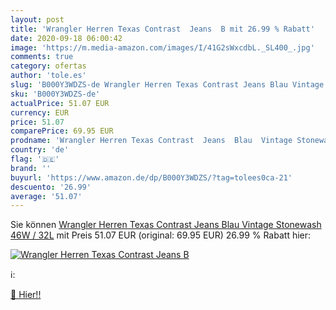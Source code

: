 ```yaml
---
layout: post
title: 'Wrangler Herren Texas Contrast  Jeans  B mit 26.99 % Rabatt'
date: 2020-09-18 06:00:42
image: 'https://m.media-amazon.com/images/I/41G2sWxcdbL._SL400_.jpg'
comments: true
category: ofertas
author: 'tole.es'
slug: 'B000Y3WDZS-de Wrangler Herren Texas Contrast Jeans Blau Vintage...'
sku: 'B000Y3WDZS-de'
actualPrice: 51.07 EUR
currency: EUR
price: 51.07
comparePrice: 69.95 EUR
prodname: 'Wrangler Herren Texas Contrast  Jeans  Blau  Vintage Stonewash   46W / 32L'
country: 'de'
flag: '🇩🇪'
brand: ''
buyurl: 'https://www.amazon.de/dp/B000Y3WDZS/?tag=tolees0ca-21'
descuento: '26.99'
average: '51.07'
---
```


Sie können [Wrangler Herren Texas Contrast  Jeans  Blau  Vintage Stonewash   46W / 32L](https://www.amazon.de/dp/B000Y3WDZS/?tag=tolees0ca-21) mit Preis 51.07 EUR (original: 69.95 EUR) 26.99 % Rabatt hier:

[![Wrangler Herren Texas Contrast  Jeans  B](https://m.media-amazon.com/images/I/41G2sWxcdbL._SL400_.jpg)](https://www.amazon.de/dp/B000Y3WDZS/?tag=tolees0ca-21)

ℹ️:


[🛒 Hier!!](https://www.amazon.de/dp/B000Y3WDZS/?tag=tolees0ca-21)
